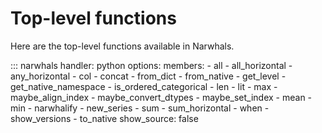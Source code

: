 # Top-level functions

Here are the top-level functions available in Narwhals.

::: narwhals
    handler: python
    options:
      members:
        - all
        - all_horizontal
        - any_horizontal
        - col
        - concat
        - from_dict
        - from_native
        - get_level
        - get_native_namespace
        - is_ordered_categorical
        - len
        - lit
        - max
        - maybe_align_index
        - maybe_convert_dtypes
        - maybe_set_index
        - mean
        - min
        - narwhalify
        - new_series
        - sum
        - sum_horizontal
        - when
        - show_versions
        - to_native
      show_source: false
